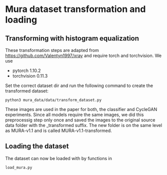 # Mura dataset transformation and loading

## Transforming with histogram equalization

These transformation steps are adapted from https://github.com/Valentyn1997/xray and require
torch and torchvision.
We use

- pytorch 1.10.2
- torchvision 0.11.3

Set the correct dataset dir and run the following command to create the transformed dataset:

```
python3 mura_data/data/transform_dataset.py
```

These images are used in the paper for both, the classifier and CycleGAN experiments.
Since all models require the same images, we did this preprocessig step only once and saved
the images to the original source data folder with the _transformed suffix.
The new folder is on the same level as MURA-v1.1 and is called MURA-v1.1-transformed.

## Loading the dataset

The dataset can now be loaded with by functions in

```
load_mura.py
```